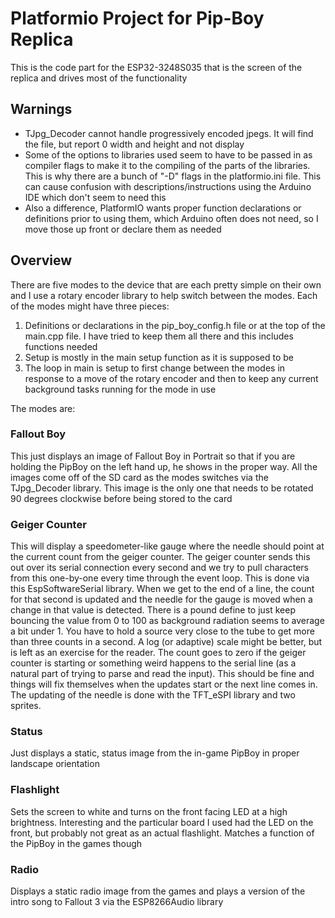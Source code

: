 # Platformio Project for Pip-Boy Replica
This is the code part for the ESP32-3248S035 that is the screen of the replica and drives most of the functionality

## Warnings
* TJpg_Decoder cannot handle progressively encoded jpegs. It will find the file, but report 0 width and height and not display
* Some of the options to libraries used seem to have to be passed in as compiler flags to make it to the compiling of the parts of the libraries. This is why there are a bunch of "-D" flags in the platformio.ini file. This can cause confusion with descriptions/instructions using the Arduino IDE which don't seem to need this
* Also a difference, PlatformIO wants proper function declarations or definitions prior to using them, which Arduino often does not need, so I move those up front or declare them as needed

## Overview
There are five modes to the device that are each pretty simple on their own and I use a rotary encoder library to help switch between the modes. Each of the modes might have three pieces:
1. Definitions or declarations in the pip_boy_config.h file or at the top of the main.cpp file. I have tried to keep them all there and this includes functions needed
2. Setup is mostly in the main setup function as it is supposed to be
3. The loop in main is setup to first change between the modes in response to a move of the rotary encoder and then to keep any current background tasks running for the mode in use

The modes are:
### Fallout Boy
This just displays an image of Fallout Boy in Portrait so that if you are holding the PipBoy on the left hand up, he shows in the proper way. All the images come off of the SD card as the modes switches via the TJpg_Decoder library. This image is the only one that needs to be rotated 90 degrees clockwise before being stored to the card
### Geiger Counter
This will display a speedometer-like gauge where the needle should point at the current count from the geiger counter. The geiger counter sends this out over its serial connection every second and we try to pull characters from this one-by-one every time through the event loop. This is done via this EspSoftwareSerial library. When we get to the end of a line, the count for that second is updated and the needle for the gauge is moved when a change in that value is detected. There is a pound define to just keep bouncing the value from 0 to 100 as background radiation seems to average a bit under 1. You have to hold a source very close to the tube to get more than three counts in a second. A log (or adaptive) scale might be better, but is left as an exercise for the reader. The count goes to zero if the geiger counter is starting or something weird happens to the serial line (as a natural part of trying to parse and read the input). This should be fine and things will fix themselves when the updates start or the next line comes in. The updating of the needle is done with the TFT_eSPI library and two sprites.
### Status
Just displays a static, status image from the in-game PipBoy in proper landscape orientation
### Flashlight
Sets the screen to white and turns on the front facing LED at a high brightness. Interesting and the particular board I used had the LED on the front, but probably not great as an actual flashlight. Matches a function of the PipBoy in the games though
### Radio
Displays a static radio image from the games and plays a version of the intro song to Fallout 3 via the ESP8266Audio library
